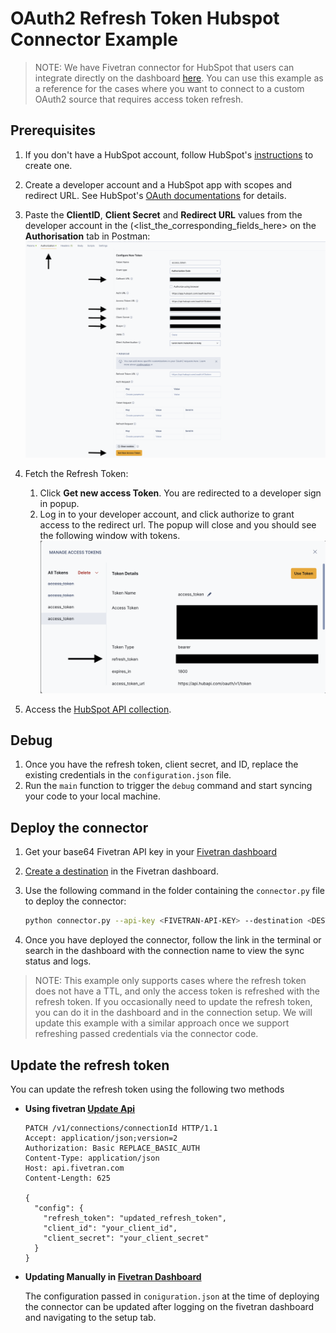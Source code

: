 # OAuth2 Refresh Token Hubspot Connector Example

> NOTE: We have Fivetran connector for HubSpot that users can integrate directly on the dashboard [here](https://fivetran.com/docs/connectors/applications/hubspot#hubspot). You can use this example as a reference for the cases where you want to connect to a custom OAuth2 source that requires access token refresh.

## Prerequisites

1. If you don't have a HubSpot account, follow HubSpot's [instructions](https://developers.hubspot.com/docs/guides/apps/public-apps/overview) to create one.

2. Create a developer account and a HubSpot app with scopes and redirect URL. See HubSpot's [OAuth documentations](https://developers.hubspot.com/docs/reference/api/app-management/oauth) for details.

3. Paste the **ClientID**, **Client Secret** and **Redirect URL** values from the developer account in the (<list_the_corresponding_fields_here>  on the **Authorisation** tab in Postman:
     ![Screenshot1.png](Screenshot1.png)

4. Fetch the Refresh Token:
    1. Click **Get new access Token**. You are redirected to a developer sign in popup.
    1. Log in to your developer account, and click authorize to grant access to the redirect url. The popup will close and you should see the following window with tokens.
      ![Screenshot2.png](Screenshot2.png)


5. Access the [HubSpot API collection](https://developers.hubspot.com/docs/reference/api/crm/objects).

## Debug

1. Once you have the refresh token, client secret, and ID, replace the existing credentials in the `configuration.json` file.
2. Run the `main` function to trigger the `debug` command and start syncing your code to your local machine.

## Deploy the connector

1. Get your base64 Fivetran API key in your [Fivetran dashboard](https://fivetran.com/dashboard/user/api-config)

2. [Create a destination](https://fivetran.com/dashboard/destinations) in the Fivetran dashboard.

3. Use the following command in the folder containing the `connector.py` file to deploy the connector:

     ```bash
     python connector.py --api-key <FIVETRAN-API-KEY> --destination <DESTINATION-NAME> --connection <CONNECTION-NAME> --configuration configuration.json
     ```
4. Once you have deployed the connector, follow the link in the terminal or search in the dashboard with the connection name to view the sync status and logs.

> NOTE: This example only supports cases where the refresh token does not have a TTL, and only the access token is refreshed with the refresh token. If you occasionally need to update the refresh token, you can do it in the dashboard and in the connection setup. We will update this example with a similar approach once we support refreshing passed credentials via the connector code.

## Update the refresh token
You can update the refresh token using the following two methods
+ **Using fivetran [Update Api](https://fivetran.com/docs/rest-api/api-reference/connectors/modify-connector?service=15five#updateaconnection)**

    ```
  PATCH /v1/connections/connectionId HTTP/1.1
    Accept: application/json;version=2
    Authorization: Basic REPLACE_BASIC_AUTH
    Content-Type: application/json
    Host: api.fivetran.com
    Content-Length: 625
    
    {
      "config": {
        "refresh_token": "updated_refresh_token",
        "client_id": "your_client_id",
        "client_secret": "your_client_secret"
      }
    }
  ```
+ **Updating Manually in [Fivetran Dashboard](https://fivetran.com/dashboard/connectors/connectiion_id/setup)**

    The configuration passed in `coniguration.json` at the time of deploying the connector can be updated after logging on the fivetran dashboard and navigating to the setup tab.
